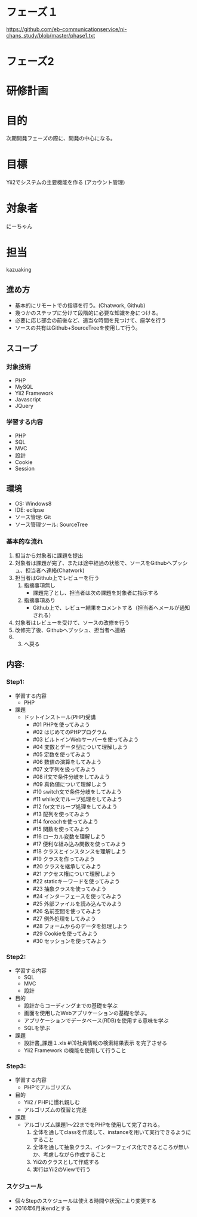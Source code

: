 # フェーズ１

https://github.com/eb-communicationservice/ni-chans_study/blob/master/phase1.txt

# フェーズ2
# 研修計画

# 目的

次期開発フェーズの際に、開発の中心になる。

# 目標

Yii2でシステムの主要機能を作る
(アカウント管理)


# 対象者

にーちゃん


# 担当

kazuaking

## 進め方

* 基本的にリモートでの指導を行う。(Chatwork, Github)
* 幾つかのステップに分けて段階的に必要な知識を身につける。
* 必要に応じ部会の前後など、適当な時間を見つけて、座学を行う
* ソースの共有はGithub+SourceTreeを使用して行う。

## スコープ

### 対象技術
- PHP
- MySQL
- Yii2 Framework
- Javascript
- JQuery

### 学習する内容

- PHP
- SQL
- MVC
- 設計
- Cookie
- Session

## 環境

- OS: Windows8
- IDE: eclipse
- ソース管理: Git
- ソース管理ツール: SourceTree

### 基本的な流れ

1. 担当から対象者に課題を提出
2. 対象者は課題が完了、または途中経過の状態で、ソースをGithubへプッシュ、担当者へ連絡(Chatwork)
3. 担当者はGithub上でレビューを行う
    1. 指摘事項無し
        * 課題完了とし、担当者は次の課題を対象者に指示する
    2. 指摘事項あり
        * Github上で、レビュー結果をコメントする（担当者へメールが通知される）
4. 対象者はレビューを受けて、ソースの改修を行う
5. 改修完了後、Githubへプッシュ、担当者へ連絡
6. 3. へ戻る


## 内容:

### Step1:
- 学習する内容
    - PHP
- 課題
    - ドットインストール(PHP)受講
        - #01 PHPを使ってみよう
        - #02 はじめてのPHPプログラム
        - #03 ビルトインWebサーバーを使ってみよう
        - #04 変数とデータ型について理解しよう
        - #05 定数を使ってみよう
        - #06 数値の演算をしてみよう
        - #07 文字列を扱ってみよう
        - #08 if文で条件分岐をしてみよう
        - #09 真偽値について理解しよう
        - #10 switch文で条件分岐をしてみよう
        - #11 while文でループ処理をしてみよう
        - #12 for文でループ処理をしてみよう
        - #13 配列を使ってみよう
        - #14 foreachを使ってみよう
        - #15 関数を使ってみよう
        - #16 ローカル変数を理解しよう
        - #17 便利な組み込み関数を使ってみよう
        - #18 クラスとインスタンスを理解しよう
        - #19 クラスを作ってみよう
        - #20 クラスを継承してみよう
        - #21 アクセス権について理解しよう
        - #22 staticキーワードを使ってみよう
        - #23 抽象クラスを使ってみよう
        - #24 インターフェースを使ってみよう
        - #25 外部ファイルを読み込んでみよう
        - #26 名前空間を使ってみよう
        - #27 例外処理をしてみよう
        - #28 フォームからのデータを処理しよう
        - #29 Cookieを使ってみよう
        - #30 セッションを使ってみよう

### Step2:
- 学習する内容
    - SQL
    - MVC
    - 設計
- 目的
    - 設計からコーディングまでの基礎を学ぶ
    - 画面を使用したWebアプリケーションの基礎を学ぶ。
    - アプリケーションでデータベース(RDB)を使用する意味を学ぶ
    - SQLを学ぶ
- 課題
    - 設計書_課題１.xls #(1)社員情報の検索結果表示  を完了させる
    - Yii2 Framework の機能を使用して行うこと


### Step3:
- 学習する内容
    - PHPでアルゴリズム
- 目的
    - Yii2 / PHPに慣れ親しむ
    - アルゴリズムの復習と完遂
- 課題
    - アルゴリズム課題1〜22までをPHPを使用して完了される。
        1. 全体を通してclassを作成して、instanceを用いて実行できるようにすること
        2. 全体を通して抽象クラス、インターフェイス化できるところが無いか、考慮しながら作成すること
        3. Yii2のクラスとして作成する
        4. 実行はYii2のViewで行う

### スケジュール

* 個々Stepのスケジュールは使える時間や状況により変更する
* 2016年6月末endとする
